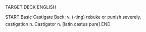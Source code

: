 TARGET DECK
ENGLISH

START
Basic
Castigate
Back: v. (-ting) rebuke or punish severely.  castigation n. Castigator n. [latin castus pure]
END
